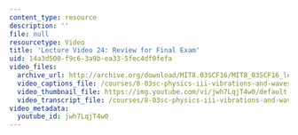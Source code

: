 ```yaml
---
content_type: resource
description: ''
file: null
resourcetype: Video
title: 'Lecture Video 24: Review for Final Exam'
uid: 14a3d500-f9c6-3a9b-ea33-5fec4df0fefa
video_files:
  archive_url: http://archive.org/download/MIT8.03SCF16/MIT8_03SCF16_lec24_300k.mp4
  video_captions_file: /courses/8-03sc-physics-iii-vibrations-and-waves-fall-2016/66ed6bb669765b0993a60c82a674c4cc_jwh7LqjT4w0.vtt
  video_thumbnail_file: https://img.youtube.com/vi/jwh7LqjT4w0/default.jpg
  video_transcript_file: /courses/8-03sc-physics-iii-vibrations-and-waves-fall-2016/bd36341ba81ca3c9d1bdd6910d6b9502_jwh7LqjT4w0.pdf
video_metadata:
  youtube_id: jwh7LqjT4w0
---
```

